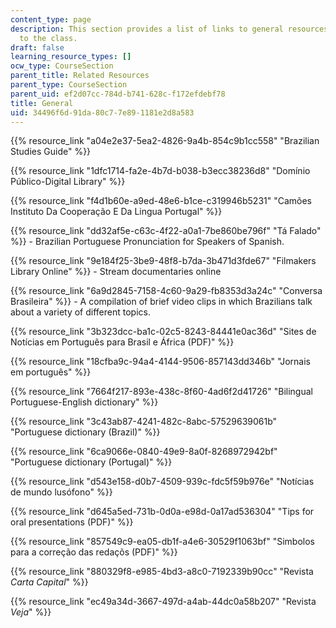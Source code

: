 ```yaml
---
content_type: page
description: This section provides a list of links to general resources that are relevant
  to the class.
draft: false
learning_resource_types: []
ocw_type: CourseSection
parent_title: Related Resources
parent_type: CourseSection
parent_uid: ef2d07cc-784d-b741-628c-f172efdebf78
title: General
uid: 34496f6d-91da-80c7-7e89-1181e2d8a583
---
```

{{% resource_link "a04e2e37-5ea2-4826-9a4b-854c9b1cc558" "Brazilian Studies Guide" %}}

{{% resource_link "1dfc1714-fa2e-4b7d-b038-b3ecc38236d8" "Domínio Público-Digital Library" %}}

{{% resource_link "f4d1b60e-a9ed-48e6-b1ce-c319946b5231" "Camões Instituto Da Cooperação E Da Lingua Portugal" %}}

{{% resource_link "dd32af5e-c63c-4f22-a0a1-7be860be796f" "Tá Falado" %}} - Brazilian Portuguese Pronunciation for Speakers of Spanish.

{{% resource_link "9e184f25-3be9-48f8-b7da-3b471d3fde67" "Filmakers Library Online" %}} - Stream documentaries online

{{% resource_link "6a9d2845-7158-4c60-9a29-fb8353d3a24c" "Conversa Brasileira" %}} - A compilation of brief video clips in which Brazilians talk about a variety of different topics.

{{% resource_link "3b323dcc-ba1c-02c5-8243-84441e0ac36d" "Sites de Notícias em Português para Brasil e África (PDF)" %}}

{{% resource_link "18cfba9c-94a4-4144-9506-857143dd346b" "Jornais em português" %}}

{{% resource_link "7664f217-893e-438c-8f60-4ad6f2d41726" "Bilingual Portuguese-English dictionary" %}}

{{% resource_link "3c43ab87-4241-482c-8abc-57529639061b" "Portuguese dictionary (Brazil)" %}}

{{% resource_link "6ca9066e-0840-49e9-8a0f-8268972942bf" "Portuguese dictionary (Portugal)" %}}

{{% resource_link "d543e158-d0b7-4509-939c-fdc5f59b976e" "Notícias de mundo lusófono" %}}

{{% resource_link "d645a5ed-731b-0d0a-e98d-0a17ad536304" "Tips for oral presentations (PDF)" %}}

{{% resource_link "857549c9-ea05-db1f-a4e6-30529f1063bf" "Simbolos para a correção das redaçõs (PDF)" %}}

{{% resource_link "880329f8-e985-4bd3-a8c0-7192339b90cc" "Revista *Carta Capital*" %}}

{{% resource_link "ec49a34d-3667-497d-a4ab-44dc0a58b207" "Revista *Veja*" %}}